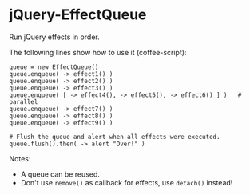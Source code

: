 jQuery-EffectQueue
==================

Run jQuery effects in order.

The following lines show how to use it (coffee-script):

    queue = new EffectQueue()
    queue.enqueue( -> effect1() )
    queue.enqueue( -> effect2() )
    queue.enqueue( -> effect3() )
    queue.enqueue( [ -> effect4(), -> effect5(), -> effect6() ] )   # parallel
    queue.enqueue( -> effect7() )
    queue.enqueue( -> effect8() )
    queue.enqueue( -> effect9() )

    # Flush the queue and alert when all effects were executed.
    queue.flush().then( -> alert "Over!" )


Notes:

* A queue can be reused.
* Don't use `remove()` as callback for effects, use `detach()` instead!
